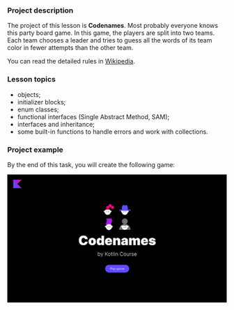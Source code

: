 ### Project description

The project of this lesson is **Codenames**.
Most probably everyone knows this party board game.
In this game, the players are split into two teams.
Each team chooses a leader 
and tries to guess all the words of its team color in fewer attempts than the other team.

You can read the detailed rules in [Wikipedia](https://en.wikipedia.org/wiki/Codenames_(board_game)).

### Lesson topics

- objects;
- initializer blocks;
- enum classes;
- functional interfaces (Single Abstract Method, SAM);
- interfaces and inheritance;
- some built-in functions to handle errors and work with collections.

### Project example

By the end of this task, you will create the following game:

![An example of the application](../../utils/src/main/resources/images/states/codenames/state2.gif)
